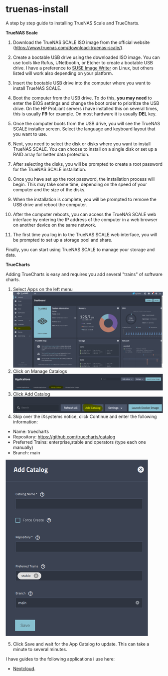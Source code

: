 # truenas-install
A step by step guide to installing TrueNAS Scale and TrueCharts.

**TrueNAS Scale**

1. Download the TrueNAS SCALE ISO image from the official website (https://www.truenas.com/download-truenas-scale/).

2. Create a bootable USB drive using the downloaded ISO image. You can use tools like Rufus, UNetbootin, or Etcher to create a bootable USB drive.
   I have a preference to [SUSE Image Writer](https://software.opensuse.org/package/imagewriter) on Linux, but others listed will work also depending on your platform.

4. Insert the bootable USB drive into the computer where you want to install TrueNAS SCALE.

5. Boot the computer from the USB drive. To do this, **you may need** to enter the BIOS settings and change the boot order to prioritize the USB drive. On the HP ProLiant servers i have installed this on several times, this is usually **F9** for example. On most hardware it is usually **DEL** key.

6. Once the computer boots from the USB drive, you will see the TrueNAS SCALE installer screen. Select the language and keyboard layout that you want to use.

7. Next, you need to select the disk or disks where you want to install TrueNAS SCALE. You can choose to install on a single disk or set up a RAID array for better data protection.

8. After selecting the disks, you will be prompted to create a root password for the TrueNAS SCALE installation.

9. Once you have set up the root password, the installation process will begin. This may take some time, depending on the speed of your computer and the size of the disks.

10. When the installation is complete, you will be prompted to remove the USB drive and reboot the computer.

11. After the computer reboots, you can access the TrueNAS SCALE web interface by entering the IP address of the computer in a web browser on another device on the same network.

12. The first time you log in to the TrueNAS SCALE web interface, you will be prompted to set up a storage pool and share.

Finally, you can start using TrueNAS SCALE to manage your storage and data.

**TrueCharts**

Adding TrueCharts is easy and requires you add several "trains" of software charts.

1. Select Apps on the left menu
![Screenshot of TrueNAS Scale Menu with Apps marked.](truenas_1.png)
2. Click on Manage Catalogs
![Screenshot of TrueNAS Scale Menu with Apps marked.](truenas_2.png)
3. Click Add Catalog
![Screenshot of TrueNAS Scale Menu with Apps marked.](truenas_3.png)
4. Skip over the iXsystems notice, click Continue and enter the following information: 
  - Name: truecharts 
  - Repository: https://github.com/truecharts/catalog 
  - Preferred Trains: enterprise,stable and operators (type each one manually) 
  - Branch: main

![Screenshot of TrueNAS Scale Menu with Apps marked.](truenas_4.png)

5. Click Save and wait for the App Catalog to update. This can take a minute to several minutes.

I have guides to the following applications i use here:
- [Nextcloud](ruecharts.org/charts/stable/nextcloud/](https://truecharts.org/charts/stable/nextcloud/)https://truecharts.org/charts/stable/nextcloud/).
